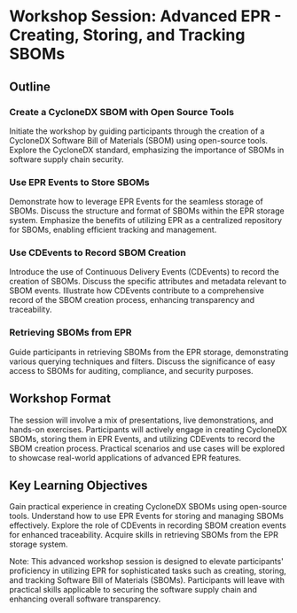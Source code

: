 # Workshop Session: Advanced EPR - Creating, Storing, and Tracking SBOMs

## Outline

### Create a CycloneDX SBOM with Open Source Tools

Initiate the workshop by guiding participants through the creation of a
CycloneDX Software Bill of Materials (SBOM) using open-source tools. Explore the
CycloneDX standard, emphasizing the importance of SBOMs in software supply chain
security.

### Use EPR Events to Store SBOMs

Demonstrate how to leverage EPR Events for the seamless storage of SBOMs.
Discuss the structure and format of SBOMs within the EPR storage system.
Emphasize the benefits of utilizing EPR as a centralized repository for SBOMs,
enabling efficient tracking and management.

### Use CDEvents to Record SBOM Creation

Introduce the use of Continuous Delivery Events (CDEvents) to record the
creation of SBOMs. Discuss the specific attributes and metadata relevant to SBOM
events. Illustrate how CDEvents contribute to a comprehensive record of the SBOM
creation process, enhancing transparency and traceability.

### Retrieving SBOMs from EPR

Guide participants in retrieving SBOMs from the EPR storage, demonstrating
various querying techniques and filters. Discuss the significance of easy access
to SBOMs for auditing, compliance, and security purposes.

## Workshop Format

The session will involve a mix of presentations, live demonstrations, and
hands-on exercises. Participants will actively engage in creating CycloneDX
SBOMs, storing them in EPR Events, and utilizing CDEvents to record the SBOM
creation process. Practical scenarios and use cases will be explored to showcase
real-world applications of advanced EPR features.

## Key Learning Objectives

Gain practical experience in creating CycloneDX SBOMs using open-source tools.
Understand how to use EPR Events for storing and managing SBOMs effectively.
Explore the role of CDEvents in recording SBOM creation events for enhanced
traceability. Acquire skills in retrieving SBOMs from the EPR storage system.

Note: This advanced workshop session is designed to elevate participants'
proficiency in utilizing EPR for sophisticated tasks such as creating, storing,
and tracking Software Bill of Materials (SBOMs). Participants will leave with
practical skills applicable to securing the software supply chain and enhancing
overall software transparency.

